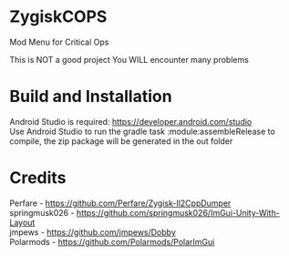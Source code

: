 # ZygiskCOPS
Mod Menu for Critical Ops

This is NOT a good project 
You WILL encounter many problems


# Build and Installation
Android Studio is required: https://developer.android.com/studio  <br />
Use Android Studio to run the gradle task :module:assembleRelease to compile, the zip package will be generated in the out folder

# Credits
Perfare - https://github.com/Perfare/Zygisk-Il2CppDumper <br />
springmusk026 - https://github.com/springmusk026/ImGui-Unity-With-Layout <br />
jmpews - https://github.com/jmpews/Dobby <br />
Polarmods - https://github.com/Polarmods/PolarImGui <br />
